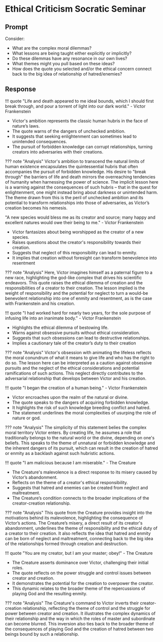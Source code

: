 # Ethical Criticism Socratic Seminar

## Prompt

Consider:

- What are the complex moral dilemmas?
- What lessons are being taught either explicitly or implicitly?
- Do these dilemmas have any resonance in our own lives?
- What themes might you pull based on these ideas?
- How does the quote you selected and/or the ethical concern connect back to the big idea of relationship of hatred/enemies?

## Response

!!! quote
    "Life and death appeared to me ideal bounds, which I should first break through, and pour a torrent of light into our dark world." - Victor Frankenstein

- Victor's ambition represents the classic human hubris in the face of nature’s laws.
- The quote warns of the dangers of unchecked ambition.
- It suggests that seeking enlightenment can sometimes lead to unintended consequences.
- The pursuit of forbidden knowledge can corrupt relationships, turning creators into adversaries with their creations.

??? note "Analysis"
    Victor's ambition to transcend the natural limits of human existence encapsulates the quintessential hubris that often accompanies the pursuit of forbidden knowledge. His desire to "break through" the barriers of life and death mirrors the overreaching tendencies of humanity when harnessing the power of science. The implicit lesson here is a warning against the consequences of such hubris – that in the quest for enlightenment, one might instead bring about darkness or unintended harm. The theme drawn from this is the peril of unchecked ambition and its potential to transform relationships into those of adversaries, as Victor’s creation becomes his nemesis.

"A new species would bless me as its creator and source; many happy and excellent natures would owe their being to me." - Victor Frankenstein

- Victor fantasizes about being worshipped as the creator of a new species.
- Raises questions about the creator's responsibility towards their creation.
- Suggests that neglect of this responsibility can lead to enmity.
- It implies that creation without foresight can transform benevolence into resentment

??? note "Analysis"
    Here, Victor imagines himself as a paternal figure to a new race, highlighting the god-like complex that drives his scientific endeavors. This quote raises the ethical dilemma of creation and the responsibilities of a creator to their creation. The lesson implied is the weight of responsibility and the potential for neglect to turn a would-be benevolent relationship into one of enmity and resentment, as is the case with Frankenstein and his creation.

!!! quote
    "I had worked hard for nearly two years, for the sole purpose of infusing life into an inanimate body." - Victor Frankenstein

- Highlights the ethical dilemma of bestowing life.
- Warns against obsessive pursuits without ethical consideration.
- Suggests that such obsessions can lead to destructive relationships.
- Implies a cautionary tale of the creator’s duty to their creation

??? note "Analysis"
    Victor's obsession with animating the lifeless reflects the moral conundrum of what it means to give life and who has the right to do so. The lesson here can be interpreted as a caution against obsessive pursuits and the neglect of the ethical considerations and potential ramifications of such actions. This neglect directly contributes to the adversarial relationship that develops between Victor and his creation.

!!! quote
    "I began the creation of a human being." - Victor Frankenstein

- Victor encroaches upon the realm of the natural or divine.
- The quote speaks to the dangers of acquiring forbidden knowledge.
- It highlights the risk of such knowledge breeding conflict and hatred.
- The statement underlines the moral complexities of usurping the role of nature or god.

??? note "Analysis"
    The simplicity of this statement belies the complex moral territory Victor enters. By creating life, he assumes a role that traditionally belongs to the natural world or the divine, depending on one's beliefs. This speaks to the theme of unnatural or forbidden knowledge and the inherent dangers of its pursuit, which can result in the creation of hatred or enmity as a backlash against such hubristic actions.

!!! quote
    "I am malicious because I am miserable." - The Creature

- The Creature's malevolence is a direct response to its misery caused by Victor’s abandonment.
- Reflects on the theme of a creator's ethical responsibility.
- Suggests that hatred and enemies can be created from neglect and maltreatment.
- The Creature’s condition connects to the broader implications of the creator-creation relationship.

??? note "Analysis"
    This quote from the Creature provides insight into the motivations behind its malevolence, highlighting the consequence of Victor’s actions. The Creature’s misery, a direct result of its creator's abandonment, underlines the theme of responsibility and the ethical duty of a creator to their creation. It also reflects the idea that hatred and enmity can be born of neglect and maltreatment, connecting back to the big idea of the relationships formed through creation and destruction.

!!! quote
    "You are my creator, but I am your master; obey!" - The Creature

- The Creature asserts dominance over Victor, challenging their initial roles.
- The quote reflects on the power struggle and control issues between creator and creation.
- It demonstrates the potential for the creation to overpower the creator.
- This dynamic relates to the broader theme of the repercussions of playing God and the resulting enmity.

??? note "Analysis"
    The Creature's command to Victor inverts their creator-creation relationship, reflecting the theme of control and the struggle for power between creator and creation. It illustrates the complex dynamics of their relationship and the way in which the roles of master and subordinate can become blurred. This inversion also ties back to the broader theme of the consequences of playing God and the creation of hatred between two beings bound by such a relationship.